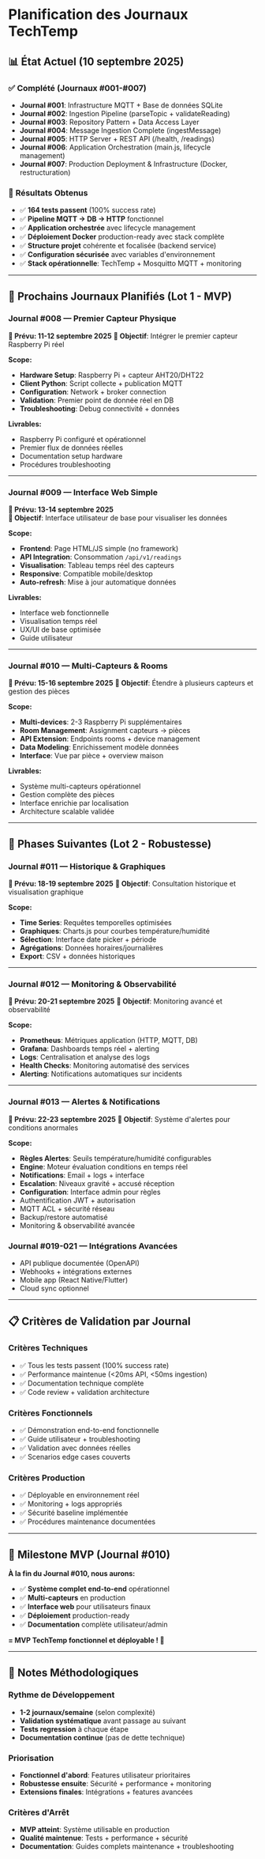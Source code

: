 # Planification des Journaux TechTemp

## 📊 **État Actuel (10 septembre 2025)**

### ✅ **Complété (Journaux #001-#007)**
- **Journal #001**: Infrastructure MQTT + Base de données SQLite
- **Journal #002**: Ingestion Pipeline (parseTopic + validateReading)
- **Journal #003**: Repository Pattern + Data Access Layer
- **Journal #004**: Message Ingestion Complete (ingestMessage)
- **Journal #005**: HTTP Server + REST API (/health, /readings)
- **Journal #006**: Application Orchestration (main.js, lifecycle management)
- **Journal #007**: Production Deployment & Infrastructure (Docker, restructuration)

### 🎯 **Résultats Obtenus**
- ✅ **164 tests passent** (100% success rate)
- ✅ **Pipeline MQTT → DB → HTTP** fonctionnel
- ✅ **Application orchestrée** avec lifecycle management
- ✅ **Déploiement Docker** production-ready avec stack complète
- ✅ **Structure projet** cohérente et focalisée (backend service)
- ✅ **Configuration sécurisée** avec variables d'environnement
- ✅ **Stack opérationnelle**: TechTemp + Mosquitto MQTT + monitoring

---

## 🚀 **Prochains Journaux Planifiés (Lot 1 - MVP)**

### **Journal #008 — Premier Capteur Physique**
**📅 Prévu: 11-12 septembre 2025**
**🎯 Objectif**: Intégrer le premier capteur Raspberry Pi réel

**Scope:**
- **Hardware Setup**: Raspberry Pi + capteur AHT20/DHT22
- **Client Python**: Script collecte + publication MQTT
- **Configuration**: Network + broker connection
- **Validation**: Premier point de donnée réel en DB
- **Troubleshooting**: Debug connectivité + données

**Livrables:**
- Raspberry Pi configuré et opérationnel
- Premier flux de données réelles
- Documentation setup hardware
- Procédures troubleshooting

---

### **Journal #009 — Interface Web Simple**
**📅 Prévu: 13-14 septembre 2025**  
**🎯 Objectif**: Interface utilisateur de base pour visualiser les données

**Scope:**
- **Frontend**: Page HTML/JS simple (no framework)
- **API Integration**: Consommation `/api/v1/readings`
- **Visualisation**: Tableau temps réel des capteurs
- **Responsive**: Compatible mobile/desktop
- **Auto-refresh**: Mise à jour automatique données

**Livrables:**
- Interface web fonctionnelle
- Visualisation temps réel
- UX/UI de base optimisée
- Guide utilisateur

---

### **Journal #010 — Multi-Capteurs & Rooms**
**📅 Prévu: 15-16 septembre 2025**
**🎯 Objectif**: Étendre à plusieurs capteurs et gestion des pièces

**Scope:**
- **Multi-devices**: 2-3 Raspberry Pi supplémentaires  
- **Room Management**: Assignment capteurs → pièces
- **API Extension**: Endpoints rooms + device management
- **Data Modeling**: Enrichissement modèle données
- **Interface**: Vue par pièce + overview maison

**Livrables:**
- Système multi-capteurs opérationnel
- Gestion complète des pièces
- Interface enrichie par localisation
- Architecture scalable validée

---

## 🔄 **Phases Suivantes (Lot 2 - Robustesse)**

### **Journal #011 — Historique & Graphiques**
**📅 Prévu: 18-19 septembre 2025**
**🎯 Objectif**: Consultation historique et visualisation graphique

**Scope:**
- **Time Series**: Requêtes temporelles optimisées
- **Graphiques**: Charts.js pour courbes température/humidité
- **Sélection**: Interface date picker + période
- **Agrégations**: Données horaires/journalières
- **Export**: CSV + données historiques

---

### **Journal #012 — Monitoring & Observabilité** 
**📅 Prévu: 20-21 septembre 2025**
**🎯 Objectif**: Monitoring avancé et observabilité

**Scope:**
- **Prometheus**: Métriques application (HTTP, MQTT, DB)
- **Grafana**: Dashboards temps réel + alerting
- **Logs**: Centralisation et analyse des logs
- **Health Checks**: Monitoring automatisé des services
- **Alerting**: Notifications automatiques sur incidents

---

### **Journal #013 — Alertes & Notifications** 
**📅 Prévu: 22-23 septembre 2025**
**🎯 Objectif**: Système d'alertes pour conditions anormales

**Scope:**
- **Règles Alertes**: Seuils température/humidité configurables
- **Engine**: Moteur évaluation conditions en temps réel
- **Notifications**: Email + logs + interface
- **Escalation**: Niveaux gravité + accusé réception
- **Configuration**: Interface admin pour règles
- Authentification JWT + autorisation
- MQTT ACL + sécurité réseau
- Backup/restore automatisé
- Monitoring & observabilité avancée

### **Journal #019-021 — Intégrations Avancées**
- API publique documentée (OpenAPI)
- Webhooks + intégrations externes  
- Mobile app (React Native/Flutter)
- Cloud sync optionnel

---

## 📋 **Critères de Validation par Journal**

### **Critères Techniques**
- ✅ Tous les tests passent (100% success rate)
- ✅ Performance maintenue (<20ms API, <50ms ingestion)
- ✅ Documentation technique complète
- ✅ Code review + validation architecture

### **Critères Fonctionnels**  
- ✅ Démonstration end-to-end fonctionnelle
- ✅ Guide utilisateur + troubleshooting
- ✅ Validation avec données réelles
- ✅ Scenarios edge cases couverts

### **Critères Production**
- ✅ Déployable en environnement réel
- ✅ Monitoring + logs appropriés
- ✅ Sécurité baseline implémentée
- ✅ Procédures maintenance documentées

---

## 🎯 **Milestone MVP (Journal #010)**

**À la fin du Journal #010, nous aurons:**
- ✅ **Système complet end-to-end** opérationnel
- ✅ **Multi-capteurs** en production 
- ✅ **Interface web** pour utilisateurs finaux
- ✅ **Déploiement** production-ready
- ✅ **Documentation** complète utilisateur/admin

**= MVP TechTemp fonctionnel et déployable ! 🚀**

---

## 📝 **Notes Méthodologiques**

### **Rythme de Développement**
- **1-2 journaux/semaine** (selon complexité)
- **Validation systématique** avant passage au suivant
- **Tests regression** à chaque étape
- **Documentation continue** (pas de dette technique)

### **Priorisation**
- **Fonctionnel d'abord**: Features utilisateur prioritaires
- **Robustesse ensuite**: Sécurité + performance + monitoring  
- **Extensions finales**: Intégrations + features avancées

### **Critères d'Arrêt**
- **MVP atteint**: Système utilisable en production
- **Qualité maintenue**: Tests + performance + sécurité
- **Documentation**: Guides complets maintenance + troubleshooting
